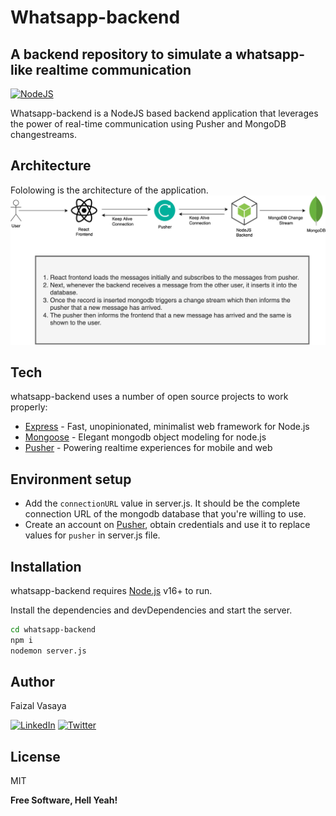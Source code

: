 # Whatsapp-backend

## A backend repository to simulate a whatsapp-like realtime communication

[![NodeJS](https://img.shields.io/badge/Node.js-339933?style=for-the-badge&logo=nodedotjs&logoColor=white)](https://img.shields.io/badge/Node.js-339933?style=for-the-badge&logo=nodedotjs&logoColor=white)

Whatsapp-backend is a NodeJS based backend application that leverages the power of real-time communication using Pusher and MongoDB changestreams.

## Architecture

Fololowing is the architecture of the application.
[![Architecure Diagram](https://github.com/faizvasaya/whatsapp-backend/blob/master/chat-application-architecture.jpg?raw=true)](https://github.com/faizvasaya/whatsapp-backend/blob/master/chat-application-architecture.jpg?raw=true)

## Tech

whatsapp-backend uses a number of open source projects to work properly:

- [Express] - Fast, unopinionated, minimalist web framework for Node.js
- [Mongoose] - Elegant mongodb object modeling for node.js
- [Pusher] - Powering realtime experiences for mobile and web

## Environment setup

- Add the `connectionURL` value in server.js. It should be the complete connection URL of the mongodb database that you're willing to use.
- Create an account on [Pusher], obtain credentials and use it to replace values for `pusher` in server.js file.

## Installation

whatsapp-backend requires [Node.js](https://nodejs.org/) v16+ to run.

Install the dependencies and devDependencies and start the server.

```sh
cd whatsapp-backend
npm i
nodemon server.js
```

## Author

Faizal Vasaya

[![LinkedIn](https://img.shields.io/badge/LinkedIn-0077B5?style=for-the-badge&logo=linkedin&logoColor=white)](https://www.linkedin.com/in/faizalvasaya/) [![Twitter](https://img.shields.io/badge/Twitter-1DA1F2?style=for-the-badge&logo=twitter&logoColor=white)](https://twitter.com/FaizalVasaya)

## License

MIT

**Free Software, Hell Yeah!**

[//]: # "These are reference links used in the body of this note and get stripped out when the markdown processor does its job. There is no need to format nicely because it shouldn't be seen. Thanks SO - http://stackoverflow.com/questions/4823468/store-comments-in-markdown-syntax"
[pusher]: https://pusher.com/
[express]: http://expressjs.com
[mongoose]: https://mongoosejs.com/
